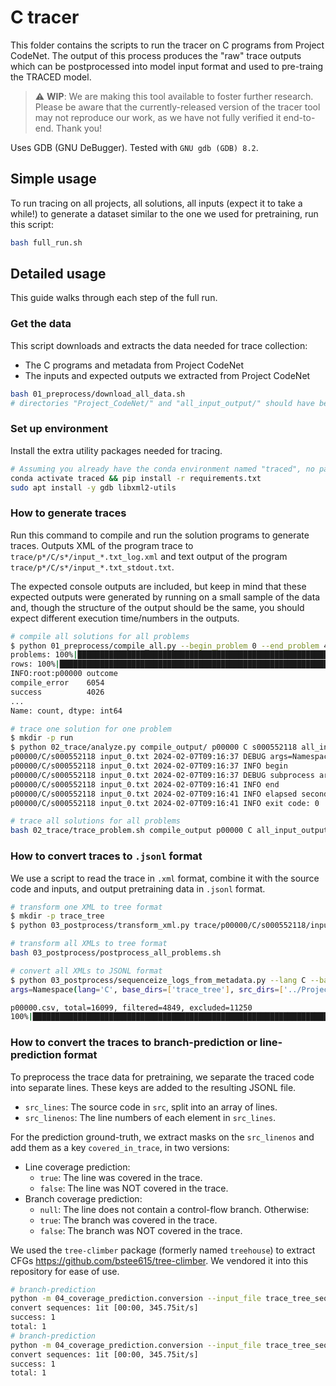 # C tracer

This folder contains the scripts to run the tracer on C programs from Project CodeNet.
The output of this process produces the "raw" trace outputs which can be postprocessed into model input format and used to pre-traing the TRACED model.

> :warning: **WIP**: We are making this tool available to foster further research.
> Please be aware that the currently-released version of the tracer tool may not reproduce our work, as we have not fully verified it end-to-end. Thank you!

Uses GDB (GNU DeBugger). Tested with `GNU gdb (GDB) 8.2`.

## Simple usage

To run tracing on all projects, all solutions, all inputs (expect it to take a while!) to generate a dataset similar to the one we used for pretraining, run this script:

```bash
bash full_run.sh
```

## Detailed usage

This guide walks through each step of the full run.

### Get the data

This script downloads and extracts the data needed for trace collection:
- The C programs and metadata from Project CodeNet
- The inputs and expected outputs we extracted from Project CodeNet

```bash
bash 01_preprocess/download_all_data.sh
# directories "Project_CodeNet/" and "all_input_output/" should have been created
```

### Set up environment

Install the extra utility packages needed for tracing.

```bash
# Assuming you already have the conda environment named "traced", no package installs needed
conda activate traced && pip install -r requirements.txt
sudo apt install -y gdb libxml2-utils
```

### How to generate traces

Run this command to compile and run the solution programs to generate traces.
Outputs XML of the program trace to `trace/p*/C/s*/input_*.txt_log.xml` and text output of the program `trace/p*/C/s*/input_*.txt_stdout.txt`.

The expected console outputs are included, but keep in mind that these expected outputs were generated by running on a small sample of the data and, though the structure of the output should be the same, you should expect different execution time/numbers in the outputs.

```bash
# compile all solutions for all problems
$ python 01_preprocess/compile_all.py --begin_problem 0 --end_problem 4052
problems: 100%|██████████████████████████████████████████████████████████| 4052/4052 [09:15<00:00, 555.64s/it]
rows: 100%|██████████████████████████████████████████████████████████████| 10080/10080 [09:15<00:00, 18.15it/s]
INFO:root:p00000 outcome
compile_error    6054
success          4026
...
Name: count, dtype: int64

# trace one solution for one problem
$ mkdir -p run
$ python 02_trace/analyze.py compile_output/ p00000 C s000552118 all_input_output/p00000/input_0.txt run/ --verbose 1
p00000/C/s000552118 input_0.txt 2024-02-07T09:16:37 DEBUG args=Namespace(exe_dir='compile_output/', problem_id='p00000', language='C', submission_id='s000552118', input_file='all_input_output/p00000/input_0.txt', cwd_dir='run/', verbose=1, timeout=10) trace_py=/home/benjis/Code/trace-modeling_icse2024_recovery/trace_collection_c_cpp/02_trace/trace_asm.py
p00000/C/s000552118 input_0.txt 2024-02-07T09:16:37 INFO begin
p00000/C/s000552118 input_0.txt 2024-02-07T09:16:37 DEBUG subprocess args=gdb /home/benjis/Code/trace-modeling_icse2024_recovery/trace_collection_c_cpp/compile_output/p00000/C/s000552118 -batch -nh -ex "set logging file /dev/null" -ex "set logging redirect on" -ex "set logging on" -ex "set print elements unlimited" -ex "set print repeats unlimited" -ex "set max-value-size unlimited" -ex "source /home/benjis/Code/trace-modeling_icse2024_recovery/trace_collection_c_cpp/02_trace/trace_asm.py" -ex "start < /home/benjis/Code/trace-modeling_icse2024_recovery/trace_collection_c_cpp/all_input_output/p00000/input_0.txt > trace/p00000/C/s000552118/input_0.txt_stdout.txt" -ex "trace-asm trace/p00000/C/s000552118/input_0.txt_log.xml"
p00000/C/s000552118 input_0.txt 2024-02-07T09:16:41 INFO end
p00000/C/s000552118 input_0.txt 2024-02-07T09:16:41 INFO elapsed seconds: 3.617031
p00000/C/s000552118 input_0.txt 2024-02-07T09:16:41 INFO exit code: 0

# trace all solutions for all problems
bash 02_trace/trace_problem.sh compile_output p00000 C all_input_output results
```

### How to convert traces to `.jsonl` format

We use a script to read the trace in `.xml` format, combine it with the source code and inputs, and output pretraining data in `.jsonl` format.

```bash
# transform one XML to tree format
$ mkdir -p trace_tree
$ python 03_postprocess/transform_xml.py trace/p00000/C/s000552118/input_0.txt_log.xml --schema tree --output trace_tree/p00000/C/s000552118/input_0.txt_log.xml

# transform all XMLs to tree format
bash 03_postprocess/postprocess_all_problems.sh

# convert all XMLs to JSONL format
$ python 03_postprocess/sequenceize_logs_from_metadata.py --lang C --base_dirs trace_tree --src_dirs ../Project_CodeNet/data --input_dir all_input_output --metadata_dir ../Project_CodeNet/metadata --begin_problem 0 --end_problem 4052 --limit_solutions 1 --output trace_tree_sequences
args=Namespace(lang='C', base_dirs=['trace_tree'], src_dirs=['../Project_CodeNet/data'], input_dir='all_input_output', metadata_dir='../Project_CodeNet/metadata', begin_problem=0, end_problem=0, limit_solutions=1, limit_sequences=None, nproc=1, output='trace_tree_sequences')

p00000.csv, total=16099, filtered=4849, excluded=11250
100%|█████████████████████████████████████████████████████████████████████| 4849/4849 [00:01<00:00, 3733.83it/s, missing_log=4848, success=1]
```

### How to convert the traces to branch-prediction or line-prediction format

To preprocess the trace data for pretraining, we separate the traced code into separate lines. These keys are added to the resulting JSONL file.
- `src_lines`: The source code in `src`, split into an array of lines.
- `src_linenos`: The line numbers of each element in `src_lines`.

For the prediction ground-truth, we extract masks on the `src_linenos` and add them as a key `covered_in_trace`, in two versions:
- Line coverage prediction:
  - `true`: The line was covered in the trace.
  - `false`: The line was NOT covered in the trace.
- Branch coverage prediction:
  - `null`: The line does not contain a control-flow branch. Otherwise:
  - `true`: The branch was covered in the trace.
  - `false`: The branch was NOT covered in the trace.

We used the `tree-climber` package (formerly named `treehouse`) to extract CFGs https://github.com/bstee615/tree-climber. We vendored it into this repository for ease of use.

```bash
# branch-prediction
python -m 04_coverage_prediction.conversion --input_file trace_tree_sequences/sequences_*_full.jsonl --output_file trace_tree_sequences/sequences_BRANCH.jsonl --mode branch --lang c
convert sequences: 1it [00:00, 345.75it/s]
success: 1
total: 1
# branch-prediction
python -m 04_coverage_prediction.conversion --input_file trace_tree_sequences/sequences_*_full.jsonl --output_file trace_tree_sequences/sequences_LINE.jsonl --mode separate_lines --lang c
convert sequences: 1it [00:00, 345.75it/s]
success: 1
total: 1
```
